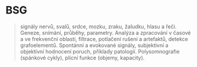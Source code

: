 # BSG
> signály nervů, svalů, srdce, mozku, zraku, žaludku, hlasu a řeči. Geneze, snímání, průběhy, parametry. Analýza a zpracování v časové a ve frekvenční oblasti, filtrace, potlačení rušení a artefaktů, detekce grafoelementů. Spontánní a evokované signály, subjektivní a objektivní hodnocení poruch, příklady patologií. Polysomnografie (spánkové cykly), plicní funkce (objemy, kapacity).
